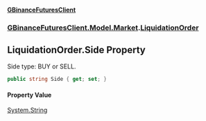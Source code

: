 #### [GBinanceFuturesClient](./index.md 'index')
### [GBinanceFuturesClient.Model.Market](./GBinanceFuturesClient-Model-Market.md 'GBinanceFuturesClient.Model.Market').[LiquidationOrder](./GBinanceFuturesClient-Model-Market-LiquidationOrder.md 'GBinanceFuturesClient.Model.Market.LiquidationOrder')
## LiquidationOrder.Side Property
Side type: BUY or SELL.  
```csharp
public string Side { get; set; }
```
#### Property Value
[System.String](https://docs.microsoft.com/en-us/dotnet/api/System.String 'System.String')  
